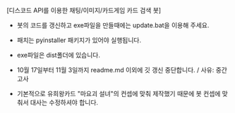 [디스코드 API를 이용한 채팅/이미지/카드게임 카드 검색 봇]

+ 봇의 코드를 갱신하고 exe파일을 만들때에는 update.bat을 이용해 주세요.

+ 패치는 pyinstaller 패키지가 있어야 실행됩니다.

+ exe파일은 dist폴더에 있습니다.

+ 10월 17일부터 11월 3일까지 readme.md 이외에 깃 갱신 중단합니다.  / 사유: 중간고사

+ 기본적으로 유희왕카드 "마요괴 설녀"의 컨셉에 
맞춰 제작했기 때문에 봇 컨셉에 맞춰서 대사는 
수정하셔야 합니다.
